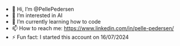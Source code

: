 - 👋 Hi, I’m @PellePedersen
- 👀 I’m interested in AI
- 🌱 I’m currently learning how to code
- 📫 How to reach me: https://www.linkedin.com/in/pelle-pedersen/
- ⚡ Fun fact: I started this account on 16/07/2024
